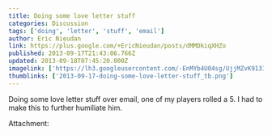 ```yaml
---
title: Doing some love letter stuff
categories: Discussion
tags: ['doing', 'letter', 'stuff', 'email']
author: Eric Nieudan
link: https://plus.google.com/+EricNieudan/posts/dMMDkiqXHZo
published: 2013-09-17T21:43:06.766Z
updated: 2013-09-18T07:45:20.000Z
imagelink: ['https://lh3.googleusercontent.com/-EnMYb4U04sg/UjjMZvK913I/AAAAAAAAWO8/Bkzw7U1mcI4/STOP.jpg']
thumblinks: ['2013-09-17-doing-some-love-letter-stuff_tb.png']
---
```


Doing some love letter stuff over email, one of my players rolled a 5. I had to make this to further humiliate him.


Attachment:

<a href='https://plus.google.com/photos/112928858730524882505/albums/5924710027871291393/5924710052337145714?authkey=COPj9r2d8v-IwwE&sqi=100084733231320276299&sqsi=495ab0e7-7352-40c7-9718-677d19c9273e'></a>


